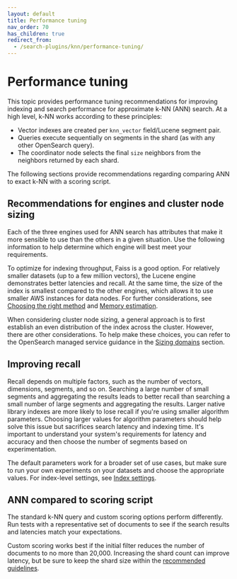 ```yaml
---
layout: default
title: Performance tuning
nav_order: 70
has_children: true
redirect_from:
  - /search-plugins/knn/performance-tuning/
---
```


# Performance tuning

This topic provides performance tuning recommendations for improving indexing and search performance for approximate k-NN (ANN) search. At a high level, k-NN works according to these principles:
* Vector indexes are created per `knn_vector` field/Lucene segment pair.
* Queries execute sequentially on segments in the shard (as with any other OpenSearch query).
* The coordinator node selects the final `size` neighbors from the neighbors returned by each shard.

The following sections provide recommendations regarding comparing ANN to exact k-NN with a scoring script.

## Recommendations for engines and cluster node sizing

Each of the three engines used for ANN search has attributes that make it more sensible to use than the others in a given situation. Use the following information to help determine which engine will best meet your requirements.

To optimize for indexing throughput, Faiss is a good option. For relatively smaller datasets (up to a few million vectors), the Lucene engine demonstrates better latencies and recall. At the same time, the size of the index is smallest compared to the other engines, which allows it to use smaller AWS instances for data nodes. For further considerations, see [Choosing the right method]({{site.url}}{{site.baseurl}}/field-types/supported-field-types/knn-methods-engines/#choosing-the-right-method) and [Memory estimation]({{site.url}}{{site.baseurl}}/field-types/supported-field-types/knn-methods-engines/#memory-estimation).

When considering cluster node sizing, a general approach is to first establish an even distribution of the index across the cluster. However, there are other considerations. To help make these choices, you can refer to the OpenSearch managed service guidance in the [Sizing domains](https://docs.aws.amazon.com/opensearch-service/latest/developerguide/sizing-domains.html) section.

## Improving recall

Recall depends on multiple factors, such as the number of vectors, dimensions, segments, and so on. Searching a large number of small segments and aggregating the results leads to better recall than searching a small number of large segments and aggregating the results. Larger native library indexes are more likely to lose recall if you're using smaller algorithm parameters. Choosing larger values for algorithm parameters should help solve this issue but sacrifices search latency and indexing time. It's important to understand your system's requirements for latency and accuracy and then choose the number of segments based on experimentation.

The default parameters work for a broader set of use cases, but make sure to run your own experiments on your datasets and choose the appropriate values. For index-level settings, see [Index settings]({{site.url}}{{site.baseurl}}/vector-search/settings/#index-settings).

## ANN compared to scoring script

The standard k-NN query and custom scoring options perform differently. Run tests with a representative set of documents to see if the search results and latencies match your expectations.

Custom scoring works best if the initial filter reduces the number of documents to no more than 20,000. Increasing the shard count can improve latency, but be sure to keep the shard size within the [recommended guidelines]({{site.url}}{{site.baseurl}}/intro/#primary-and-replica-shards).